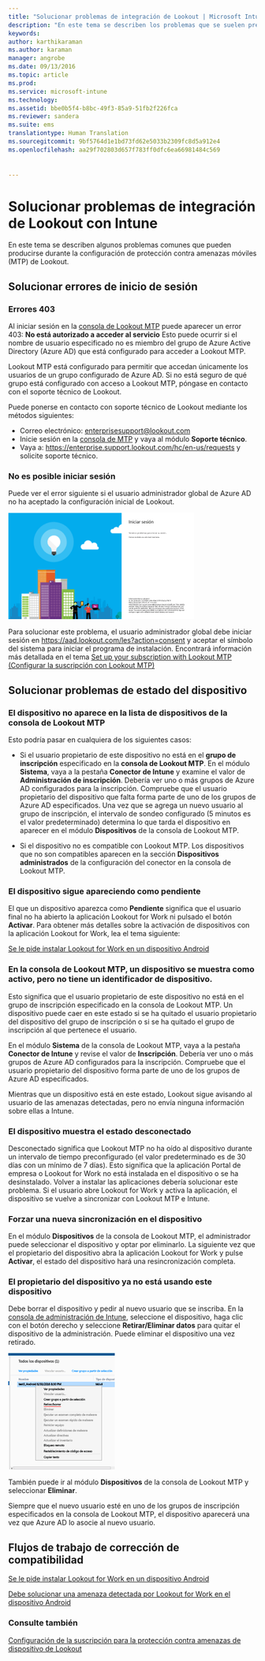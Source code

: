 ```yaml
---
title: "Solucionar problemas de integración de Lookout | Microsoft Intune"
description: "En este tema se describen los problemas que se suelen presentar durante la integración de Lookout"
keywords: 
author: karthikaraman
ms.author: karaman
manager: angrobe
ms.date: 09/13/2016
ms.topic: article
ms.prod: 
ms.service: microsoft-intune
ms.technology: 
ms.assetid: bbe0b5f4-b8bc-49f3-85a9-51fb2f226fca
ms.reviewer: sandera
ms.suite: ems
translationtype: Human Translation
ms.sourcegitcommit: 9bf5764d1e1bd73fd62e5033b2309fc8d5a912e4
ms.openlocfilehash: aa29f702803d657f783ff0dfc6ea66981484c569


---
```


# <a name="troubleshoot-lookout-integration-with-intune"></a>Solucionar problemas de integración de Lookout con Intune
En este tema se describen algunos problemas comunes que pueden producirse durante la configuración de protección contra amenazas móviles (MTP) de Lookout.
## <a name="troubleshoot-login-errors"></a>Solucionar errores de inicio de sesión
### <a name="403-errors"></a>Errores 403
Al iniciar sesión en la [consola de Lookout MTP](https://aad.lookout.com) puede aparecer un error 403:  **No está autorizado a acceder al servicio**  Esto puede ocurrir si el nombre de usuario especificado no es miembro del grupo de Azure Active Directory (Azure AD) que está configurado para acceder a Lookout MTP.

Lookout MTP está configurado para permitir que accedan únicamente los usuarios de un grupo configurado de Azure AD. Si no está seguro de qué grupo está configurado con acceso a Lookout MTP, póngase en contacto con el soporte técnico de Lookout.

Puede ponerse en contacto con soporte técnico de Lookout mediante los métodos siguientes:

* Correo electrónico: enterprisesupport@lookout.com
* Inicie sesión en la [consola de MTP](http://aad.lookout.com) y vaya al módulo **Soporte técnico**.
* Vaya a: https://enterprise.support.lookout.com/hc/en-us/requests y solicite soporte técnico.

### <a name="unable-to-sign-in"></a>No es posible iniciar sesión
Puede ver el error siguiente si el usuario administrador global de Azure AD no ha aceptado la configuración inicial de Lookout.

![captura de pantalla de la pantalla de inicio de sesión de Lookout con un error de inicio de sesión](../media/mtp/lookout-mtp-consent-not-accepted-error.png)

Para solucionar este problema, el usuario administrador global debe iniciar sesión en https://aad.lookout.com/les?action=consent y aceptar el símbolo del sistema para iniciar el programa de instalación. Encontrará información más detallada en el tema [Set up your subscription with Lookout MTP (Configurar la suscripción con Lookout MTP)](set-up-your-subscription-with-lookout-mtp.md)

## <a name="troubleshoot-device-status-issues"></a>Solucionar problemas de estado del dispositivo

### <a name="device-not-showing-up-in-the-lookout-mtp-console-device-list"></a>El dispositivo no aparece en la lista de dispositivos de la consola de Lookout MTP

Esto podría pasar en cualquiera de los siguientes casos:
* Si el usuario propietario de este dispositivo no está en el **grupo de inscripción** especificado en la **consola de Lookout MTP**.  En el módulo **Sistema**, vaya a la pestaña **Conector de Intune** y examine el valor de **Administración de inscripción**.  Debería ver uno o más grupos de Azure AD configurados para la inscripción.  Compruebe que el usuario propietario del dispositivo que falta forma parte de uno de los grupos de Azure AD especificados.  Una vez que se agrega un nuevo usuario al grupo de inscripción, el intervalo de sondeo configurado (5 minutos es el valor predeterminado) determina lo que tarda el dispositivo en aparecer en el módulo **Dispositivos** de la consola de Lookout MTP.

* Si el dispositivo no es compatible con Lookout MTP.  Los dispositivos que no son compatibles aparecen en la sección **Dispositivos administrados** de la configuración del conector en la consola de Lookout MTP.

### <a name="device-continues-to-be-reported-as-pending"></a>El dispositivo sigue apareciendo como **pendiente**

El que un dispositivo aparezca como **Pendiente** significa que el usuario final no ha abierto la aplicación Lookout for Work ni pulsado el botón **Activar**. Para obtener más detalles sobre la activación de dispositivos con la aplicación Lookout for Work, lea el tema siguiente:

[Se le pide instalar Lookout for Work en un dispositivo Android](http://docs.microsoft.com/intune/enduser/you-are-prompted-to-install-lookout-for-work-android)

### <a name="in-the-lookout-mtp-console-a-device-is-showing-as-active-but-does-not-have-a-device-id"></a>En la consola de Lookout MTP, un dispositivo se muestra como activo, pero no tiene un identificador de dispositivo.  
Esto significa que el usuario propietario de este dispositivo no está en el grupo de inscripción especificado en la consola de Lookout MTP.   Un dispositivo puede caer en este estado si se ha quitado el usuario propietario del dispositivo del grupo de inscripción o si se ha quitado el grupo de inscripción al que pertenece el usuario.

En el módulo **Sistema** de la consola de Lookout MTP, vaya a la pestaña **Conector de Intune** y revise el valor de **Inscripción**.  Debería ver uno o más grupos de Azure AD configurados para la inscripción.  Compruebe que el usuario propietario del dispositivo forma parte de uno de los grupos de Azure AD especificados.  

Mientras que un dispositivo está en este estado, Lookout sigue avisando al usuario de las amenazas detectadas, pero no envía ninguna información sobre ellas a Intune.

### <a name="device-shows-disconnected-state"></a>El dispositivo muestra el estado desconectado

Desconectado significa que Lookout MTP no ha oído al dispositivo durante un intervalo de tiempo preconfigurado (el valor predeterminado es de 30 días con un mínimo de 7 días). Esto significa que la aplicación Portal de empresa o Lookout for Work no está instalada en el dispositivo o se ha desinstalado. Volver a instalar las aplicaciones debería solucionar este problema. Si el usuario abre Lookout for Work y activa la aplicación, el dispositivo se vuelve a sincronizar con Lookout MTP e Intune.    

### <a name="forcing-a-resync-on-the-device"></a>Forzar una nueva sincronización en el dispositivo
En el módulo **Dispositivos** de la consola de Lookout MTP, el administrador puede seleccionar el dispositivo y optar por eliminarlo.   La siguiente vez que el propietario del dispositivo abra la aplicación Lookout for Work y pulse **Activar**, el estado del dispositivo hará una resincronización completa.

### <a name="the-owner-of-the-device-is-no-longer-using-this-device"></a>El propietario del dispositivo ya no está usando este dispositivo
Debe borrar el dispositivo y pedir al nuevo usuario que se inscriba.  En la [consola de administración de Intune](https://manage.microsoft.com), seleccione el dispositivo, haga clic con el botón derecho y seleccione **Retirar/Eliminar datos** para quitar el dispositivo de la administración. Puede eliminar el dispositivo una vez retirado.

![captura de pantalla del módulo de dispositivos de la consola de administración de Intune con la opción Retirar/Eliminar datos](../media/mtp/mtp-retire-device-intune-console.png)

También puede ir al módulo **Dispositivos** de la consola de Lookout MTP y seleccionar **Eliminar**.  

Siempre que el nuevo usuario esté en uno de los grupos de inscripción especificados en la consola de Lookout MTP, el dispositivo aparecerá una vez que Azure AD lo asocie al nuevo usuario.

## <a name="compliance-remediation-workflows"></a>Flujos de trabajo de corrección de compatibilidad
[Se le pide instalar Lookout for Work en un dispositivo Android]( http://docs.microsoft.com/intune/enduser/you-are-prompted-to-install-lookout-for-work-android)

[Debe solucionar una amenaza detectada por Lookout for Work en el dispositivo Android](http://docs.microsoft.com/intune/enduser/you-need-to-resolve-a-threat-found-by-lookout-for-work-android)


### <a name="see-also"></a>Consulte también
[Configuración de la suscripción para la protección contra amenazas de dispositivo de Lookout](https://docs.microsoft.com/en-us/intune/deploy-use/set-up-your-subscription-with-lookout-mtp)



<!--HONumber=Nov16_HO2-->



